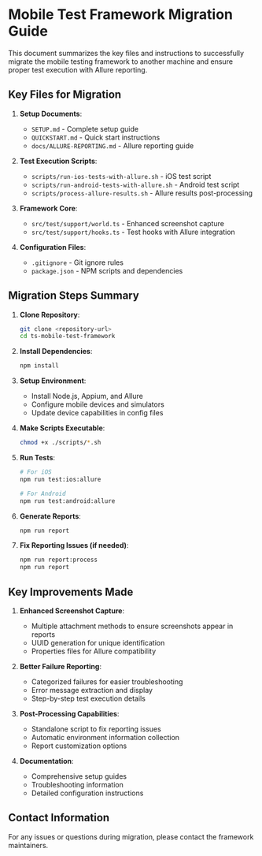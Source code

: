 # Mobile Test Framework Migration Guide

This document summarizes the key files and instructions to successfully migrate the mobile testing framework to another machine and ensure proper test execution with Allure reporting.

## Key Files for Migration

1. **Setup Documents**:
   - `SETUP.md` - Complete setup guide
   - `QUICKSTART.md` - Quick start instructions
   - `docs/ALLURE-REPORTING.md` - Allure reporting guide

2. **Test Execution Scripts**:
   - `scripts/run-ios-tests-with-allure.sh` - iOS test script
   - `scripts/run-android-tests-with-allure.sh` - Android test script
   - `scripts/process-allure-results.sh` - Allure results post-processing

3. **Framework Core**:
   - `src/test/support/world.ts` - Enhanced screenshot capture
   - `src/test/support/hooks.ts` - Test hooks with Allure integration

4. **Configuration Files**:
   - `.gitignore` - Git ignore rules
   - `package.json` - NPM scripts and dependencies

## Migration Steps Summary

1. **Clone Repository**:
   ```bash
   git clone <repository-url>
   cd ts-mobile-test-framework
   ```

2. **Install Dependencies**:
   ```bash
   npm install
   ```

3. **Setup Environment**:
   - Install Node.js, Appium, and Allure
   - Configure mobile devices and simulators
   - Update device capabilities in config files

4. **Make Scripts Executable**:
   ```bash
   chmod +x ./scripts/*.sh
   ```

5. **Run Tests**:
   ```bash
   # For iOS
   npm run test:ios:allure
   
   # For Android
   npm run test:android:allure
   ```

6. **Generate Reports**:
   ```bash
   npm run report
   ```

7. **Fix Reporting Issues (if needed)**:
   ```bash
   npm run report:process
   npm run report
   ```

## Key Improvements Made

1. **Enhanced Screenshot Capture**:
   - Multiple attachment methods to ensure screenshots appear in reports
   - UUID generation for unique identification
   - Properties files for Allure compatibility

2. **Better Failure Reporting**:
   - Categorized failures for easier troubleshooting
   - Error message extraction and display
   - Step-by-step test execution details

3. **Post-Processing Capabilities**:
   - Standalone script to fix reporting issues
   - Automatic environment information collection
   - Report customization options

4. **Documentation**:
   - Comprehensive setup guides
   - Troubleshooting information
   - Detailed configuration instructions

## Contact Information

For any issues or questions during migration, please contact the framework maintainers.
